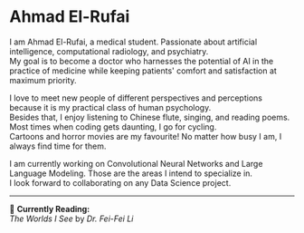 # Ahmad El-Rufai

I am Ahmad El-Rufai, a medical student. Passionate about artificial intelligence, computational radiology, and psychiatry.  
My goal is to become a doctor who harnesses the potential of AI in the practice of medicine while keeping patients' comfort and satisfaction at maximum priority.

I love to meet new people of different perspectives and perceptions because it is my practical class of human psychology.  
Besides that, I enjoy listening to Chinese flute, singing, and reading poems. Most times when coding gets daunting, I go for cycling.  
Cartoons and horror movies are my favourite! No matter how busy I am, I always find time for them.

I am currently working on Convolutional Neural Networks and Large Language Modeling. Those are the areas I intend to specialize in.  
I look forward to collaborating on any Data Science project.

---

📖 **Currently Reading:**  
*The Worlds I See* by *Dr. Fei-Fei Li*


<!---
AhmadTigress/AhmadTigress is a ✨ special ✨ repository because its `README.md` (this file) appears on your GitHub profile.
You can click the Preview link to take a look at your changes.
--->
